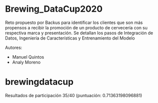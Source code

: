 # Brewing_DataCup2020
Reto propuesto por Backus para identificar los clientes que son más propensos a recibir la promoción de un producto de cervecería con su respectiva marca y presentación. Se detallan los pasos de Integración de Datos, Ingeniería de Características y Entrenamiento del Modelo

Autores:
- Manuel Quintos
- Analy Moreno
# brewingdatacup
Resultados de participación 35/40 (puntuación: 0.71363198096881)
